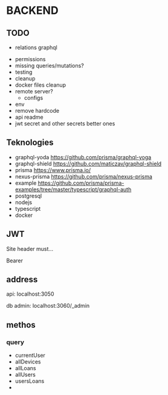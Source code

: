 

# BACKEND

## TODO

+ relations graphql
- permissions
- missing queries/mutations?
- testing
- cleanup
- docker files cleanup
- remote server?
    - configs
- env
- remove hardcode
- api readme
- jwt secret and other secrets better ones

## Teknologies

- graphql-yoda https://github.com/prisma/graphql-yoga
- graphql-shield https://github.com/maticzav/graphql-shield
- prisma https://www.prisma.io/
- nexus-prisma https://github.com/prisma/nexus-prisma
- example https://github.com/prisma/prisma-examples/tree/master/typescript/graphql-auth
- postgresql
- nodejs
- typescript
- docker

## JWT

Site header must...

Bearer <token>


## address

api: localhost:3050

db admin: localhost:3060/_admin

## methos

### query

- currentUser
- allDevices
- allLoans
- allUsers
- usersLoans
- 
